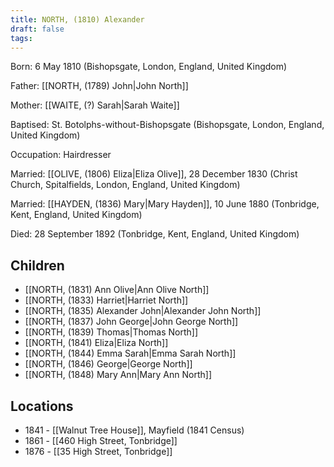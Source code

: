 ```yaml
---
title: NORTH, (1810) Alexander
draft: false
tags:
---
```

Born: 6 May 1810 (Bishopsgate, London, England, United Kingdom)

Father: [[NORTH, (1789) John|John North]]

Mother: [[WAITE, (?) Sarah|Sarah Waite]]

Baptised: St. Botolphs-without-Bishopsgate (Bishopsgate, London, England, United Kingdom)

Occupation: Hairdresser

Married: [[OLIVE, (1806) Eliza|Eliza Olive]], 28 December 1830 (Christ Church, Spitalfields, London, England, United Kingdom)

Married: [[HAYDEN, (1836) Mary|Mary Hayden]], 10 June 1880 (Tonbridge, Kent, England, United Kingdom)

Died: 28 September 1892 (Tonbridge, Kent, England, United Kingdom)

## Children
- [[NORTH, (1831) Ann Olive|Ann Olive North]]
- [[NORTH, (1833) Harriet|Harriet North]]
- [[NORTH, (1835) Alexander John|Alexander John North]]
- [[NORTH, (1837) John George|John George North]]
- [[NORTH, (1839) Thomas|Thomas North]]
- [[NORTH, (1841) Eliza|Eliza North]]
- [[NORTH, (1844) Emma Sarah|Emma Sarah North]]
- [[NORTH, (1846) George|George North]]
- [[NORTH, (1848) Mary Ann|Mary Ann North]]

## Locations
- 1841 - [[Walnut Tree House]], Mayfield (1841 Census)
- 1861 - [[460 High Street, Tonbridge]]
- 1876 - [[35 High Street, Tonbridge]]